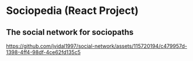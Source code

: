 # Sociopedia (React Project)
## The social network for sociopaths

https://github.com/jvidal1997/social-network/assets/115720194/c479957d-1398-4ff4-98df-4ce62fd135c5

